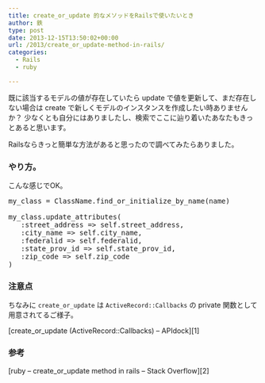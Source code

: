 ```yaml
---
title: create_or_update 的なメソッドをRailsで使いたいとき
author: 鉄
type: post
date: 2013-12-15T13:50:02+00:00
url: /2013/create_or_update-method-in-rails/
categories:
  - Rails
  - ruby

---
```

既に該当するモデルの値が存在していたら update で値を更新して、まだ存在しない場合は create で新しくモデルのインスタンスを作成したい時ありませんか？ 少なくとも自分にはありましたし、検索でここに辿り着いたあなたもきっとあると思います。

Railsならきっと簡単な方法があると思ったので調べてみたらありました。

### やり方。

こんな感じでOK。

<pre class="lang:ruby decode:true " >my_class = ClassName.find_or_initialize_by_name(name)

my_class.update_attributes(
   :street_address =&gt; self.street_address,
   :city_name =&gt; self.city_name,
   :federalid =&gt; self.federalid,
   :state_prov_id =&gt; self.state_prov_id,
   :zip_code =&gt; self.zip_code
)</pre>

### 注意点

ちなみに `create_or_update` は `ActiveRecord::Callbacks` の private 関数として用意されてるご様子。

[create\_or\_update (ActiveRecord::Callbacks) &#8211; APIdock][1]

### 参考

[ruby &#8211; create\_or\_update method in rails &#8211; Stack Overflow][2]

